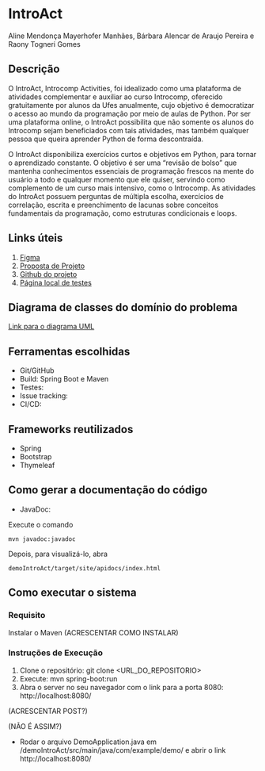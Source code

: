 # IntroAct
Aline Mendonça Mayerhofer Manhães, Bárbara Alencar de Araujo Pereira e Raony Togneri Gomes

## Descrição
O IntroAct, Introcomp Activities, foi idealizado como uma plataforma de atividades complementar e auxiliar ao curso Introcomp, oferecido gratuitamente por alunos da Ufes anualmente, cujo objetivo é democratizar o acesso ao mundo da programação por meio de aulas de Python. Por ser uma plataforma online, o IntroAct possibilita que não somente os alunos do Introcomp sejam beneficiados com tais atividades, mas também qualquer pessoa que queira aprender Python de forma descontraída. 

O IntroAct disponibiliza exercícios curtos e objetivos em Python, para tornar o aprendizado constante. O objetivo é ser uma “revisão de bolso” que mantenha conhecimentos essenciais de programação frescos na mente do usuário a todo e qualquer momento que ele quiser, servindo como complemento de um curso mais intensivo, como o Introcomp. As atividades do IntroAct possuem perguntas de múltipla escolha, exercícios de correlação, escrita e preenchimento de lacunas sobre conceitos fundamentais da programação, como estruturas condicionais e loops.

## Links úteis
1. [Figma](https://www.figma.com/design/9x6Vid5HhN2tHv1BTIix64/IntroAct?node-id=0-1&p=f)
2. [Proposta de Projeto](https://docs.google.com/document/d/1AbIpTwdoQhO9LcvEFK6X2nOIlPTqKL4j0UVvDhPbMDU/edit?tab=t.0)
3. [Github do projeto](https://github.com/barbara-aper/IntroAct)
4. [Página local de testes](http://localhost:8080/)

## Diagrama de classes do domínio do problema
[Link para o diagrama UML](https://lucid.app/lucidchart/e15a0e4a-b9d1-4d91-9ed9-484bec151f37/edit?viewport_loc=6%2C-346%2C2543%2C1395%2CHWEp-vi-RSFO&invitationId=inv_0ec62674-0150-4273-a4f9-12168637931c)

## Ferramentas escolhidas
- Git/GitHub
- Build: Spring Boot e Maven
- Testes: 
- Issue tracking: 
- CI/CD:

## Frameworks reutilizados
- Spring
- Bootstrap
- Thymeleaf

## Como gerar a documentação do código
- JavaDoc:

Execute o comando
```
mvn javadoc:javadoc
```
Depois, para visualizá-lo, abra
```
demoIntroAct/target/site/apidocs/index.html
```

## Como executar o sistema
### Requisito
Instalar o Maven (ACRESCENTAR COMO INSTALAR)
### Instruções de Execução
1. Clone o repositório:
git clone <URL_DO_REPOSITORIO>
2. Execute:
mvn spring-boot:run 
3. Abra o server no seu navegador com o link para a porta 8080:
http://localhost:8080/

(ACRESCENTAR POST?)

(NÃO É ASSIM?)

- Rodar o arquivo DemoApplication.java em /demoIntroAct/src/main/java/com/example/demo/ e abrir o link http://localhost:8080/
